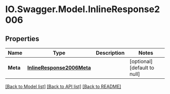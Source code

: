 # IO.Swagger.Model.InlineResponse2006
## Properties

Name | Type | Description | Notes
------------ | ------------- | ------------- | -------------
**Meta** | [**InlineResponse2006Meta**](InlineResponse2006Meta.md) |  | [optional] [default to null]

[[Back to Model list]](../README.md#documentation-for-models) [[Back to API list]](../README.md#documentation-for-api-endpoints) [[Back to README]](../README.md)

